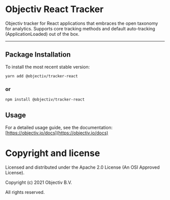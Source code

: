 # Objectiv React Tracker

Objectiv tracker for React applications that embraces the open taxonomy for analytics. Supports core tracking methods and default auto-tracking (ApplicationLoaded) out of the box.

---
## Package Installation
To install the most recent stable version:

```sh
yarn add @objectiv/tracker-react
```

### or
```sh
npm install @objectiv/tracker-react
```

## Usage
For a detailed usage guide, see the documentation: [https://objectiv.io/docs](https://objectiv.io/docs)

# Copyright and license
Licensed and distributed under the Apache 2.0 License (An OSI Approved License).

Copyright (c) 2021 Objectiv B.V.

All rights reserved.
